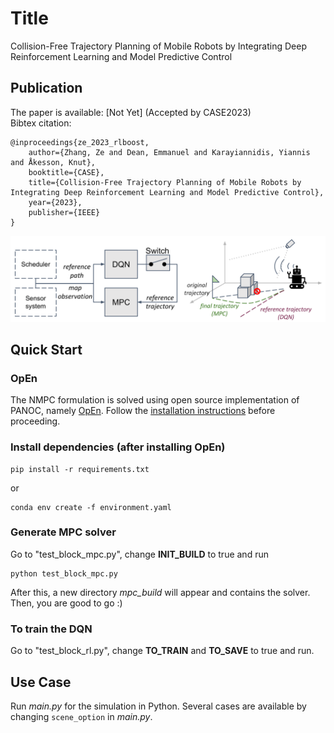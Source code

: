 # Title
Collision-Free Trajectory Planning of Mobile Robots by Integrating
Deep Reinforcement Learning and Model Predictive Control

## Publication
The paper is available: [Not Yet] (Accepted by CASE2023) \
Bibtex citation:
```
@inproceedings{ze_2023_rlboost,  
    author={Zhang, Ze and Dean, Emmanuel and Karayiannidis, Yiannis and Åkesson, Knut},  
    booktitle={CASE},   
    title={Collision-Free Trajectory Planning of Mobile Robots by Integrating Deep Reinforcement Learning and Model Predictive Control},
    year={2023},
    publisher={IEEE}
}
```

![Example](doc/cover.png "Example")

## Quick Start
### OpEn
The NMPC formulation is solved using open source implementation of PANOC, namely [OpEn](https://alphaville.github.io/optimization-engine/). Follow the [installation instructions](https://alphaville.github.io/optimization-engine/docs/installation) before proceeding. 

### Install dependencies (after installing OpEn)
```
pip install -r requirements.txt
```
or
```
conda env create -f environment.yaml
```

### Generate MPC solver
Go to "test_block_mpc.py", change **INIT_BUILD** to true and run
```
python test_block_mpc.py
```
After this, a new directory *mpc_build* will appear and contains the solver. Then, you are good to go :)

### To train the DQN
Go to "test_block_rl.py", change **TO_TRAIN** and **TO_SAVE** to true and run.

## Use Case
Run *main.py* for the simulation in Python. Several cases are available by changing ```scene_option``` in *main.py*.





